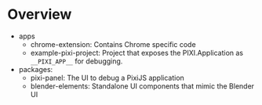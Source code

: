 # Overview

- apps
  - chrome-extension: Contains Chrome specific code
  - example-pixi-project: Project that exposes the PIXI.Application as `__PIXI_APP__` for debugging.
- packages:
  - pixi-panel: The UI to debug a PixiJS application
  - blender-elements: Standalone UI components that mimic the Blender UI
